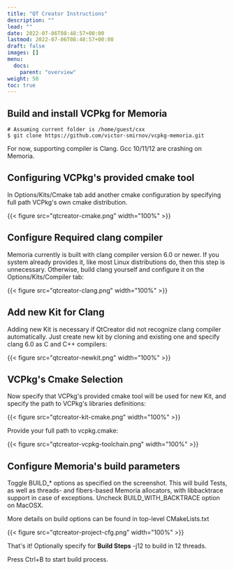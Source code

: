 ```yaml
---
title: "QT Creator Instructions"
description: ""
lead: ""
date: 2022-07-06T08:48:57+00:00
lastmod: 2022-07-06T08:48:57+00:00
draft: false
images: []
menu:
  docs:
    parent: "overview"
weight: 50
toc: true
---
```


## Build and install VCPkg for Memoria

```
# Assuming current folder is /home/guest/cxx
$ git clone https://github.com/victor-smirnov/vcpkg-memoria.git
```

For now, supporting compiler is Clang. Gcc 10/11/12 are crashing on Memoria.

## Configuring VCPkg's provided cmake tool

In Options/Kits/Cmake tab add another cmake configuration by specifying full path VCPkg's own cmake distribution. 

{{< figure src="qtcreator-cmake.png" width="100%" >}}


## Configure Required clang compiler

Memoria currently is built with clang compiler version 6.0 or newer. If you system already provides it, like most Linux distributions do, then this step is unnecessary. Otherwise, build clang yourself and configure it on the Options/Kits/Compiler tab:

{{< figure src="qtcreator-clang.png" width="100%" >}}

## Add new Kit for Clang

Adding new Kit is necessary if QtCreator did not recognize clang compiler automatically. Just create new kit by cloning and existing one and specify clang 6.0 as C and C++ compilers:

{{< figure src="qtcreator-newkit.png" width="100%" >}}

## VCPkg's Cmake Selection

Now specify that VCPkg's provided cmake tool will be used for new Kit, and specify the path to VCPkg's libraries definitions: 

{{< figure src="qtcreator-kit-cmake.png" width="100%" >}}

Provide your full path to vcpkg.cmake:

{{< figure src="qtcreator-vcpkg-toolchain.png" width="100%" >}}

## Configure Memoria's build parameters

Toggle BUILD_* options as specified on the screenshot. This will build Tests, as well as threads- and fibers-based Memoria allocators, with libbacktrace support in case of exceptions. Uncheck BUILD_WITH_BACKTRACE option on MacOSX.

More details on build options can be found in top-level CMakeLists.txt 

{{< figure src="qtcreator-project-cfg.png" width="100%" >}}

That's it! Optionally specify for **Build Steps** -j12 to build in 12 threads. 

Press Ctrl+B to start build process.